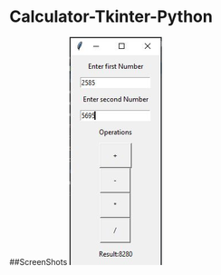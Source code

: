 # Calculator-Tkinter-Python


##ScreenShots
![alt text](https://github.com/saini-dhiraj/Calculator-Tkinter-Python/blob/master/Capture.JPG)
